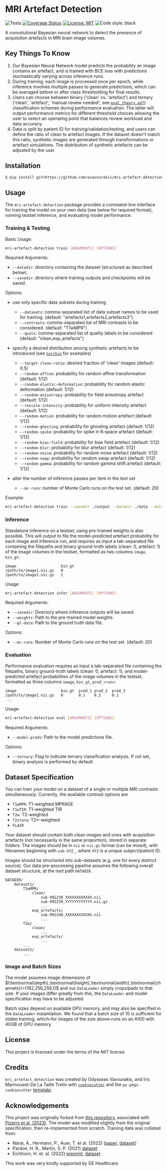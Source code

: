 # MRI Artefact Detection

![Tests](
https://github.com/ovavourakis/mri-artefact-detection/actions/workflows/ci.yml/badge.svg)
[![Coverage Status](
https://coveralls.io/repos/github/ovavourakis/mri-artefact-detection/badge.svg?branch=main)](https://coveralls.io/github/ovavourakis/mri-artefact-detection?branch=main)
[![License: MIT](
https://img.shields.io/badge/License-MIT-yellow.svg)](https://opensource.org/licenses/MIT)
![Code style: black](
https://img.shields.io/badge/code%20style-black-000000.svg)

A convolutional Bayesian neural network to detect the presence of acquisition artefacts in MRI brain image volumes.

## Key Things To Know

1. Our Bayesian Neural Network model predicts the probability an image contains an artefact, and is trained with BCE loss with predictions stochastically varying across inference runs. 
2. During training, each image is processed once per epoch, while inference involves multiple passes to generate predictions, which can be averaged before or after class thresholding for final results. 
3. Users can choose between binary ('clean' vs. 'artefact') and ternary ('clean', 'artefact', 'manual review needed'; see [`eval_theory.pdf`](eval_theory.pdf)) classification schemes during performance evaluation. The latter will output performance metrics for different threshold choices allowing the user to select an operating point that balances review workload and data accuracy.
4. Data is split by patient ID for training/validation/testing, and users can define the ratio of clean to artefact images. If the dataset doesn't match this ratio, synthetic images are generated through transformations or artefact simulations. The distribution of synthetic artefacts can be adjusted by the user.

## Installation

```bash
$ pip install git+https://github.com/ovavourakis/mri-artefact-detection.git
```

## Usage

The `mri-artefact-detection` package provides a command-line interface for training the model on your own data (see below for required format), running testset inference, and evaluating model performance.

### Training & Testing

Basic Usage:
```bash
mri-artefact-detection train [ARGUMENTS] [OPTIONS]
```

Required Arguments:
- `--datadir`: directory containing the dataset (structured as described below).
- `--savedir`: directory where training outputs and checkpoints will be saved.

Options:

- use only specific data subsets during training

    - `--datasets`: comma-separated list of data subset names to be used for training. (default: "artefacts1,artefacts2,artefacts3")
    - `--contrasts`: comma-separated list of MRI contrasts to be considered. (default: "T1wMPR")
    - `--quals`: comma-separated list of quality labels to be considered (default: "clean,exp_artefacts")

- specify a desired distribution among synthetic artefacts to be introduced (see [`torchio`](https://torchio.readthedocs.io/transforms/augmentation.html) for examples)

    - `--target-clean-ratio`: desired fraction of 'clean' images (default: 0.5)
    - `--random-affine`: probability for random affine transformation (default: 1/12)
    - `--random-elastic-deformation`: probability for random elastic deformation (default: 1/12)
    - `--random-anisotropy`: probability for field anisotropy artefact (default: 1/12)
    - `--rescale-intensity`: probability for uniform intensity artefact (default: 1/12)
    - `--random-motion`: probability for random motion artefact (default: 1/12)
    - `--random-ghosting`: probability for ghosting artefact (default: 1/12)
    - `--random-spike`: probability for spike in K-space artefact (default: 1/12)
    - `--random-bias-field`: probability for bias field artefact (default: 1/12)
    - `--random-blur`: probability for blur artefact (default: 1/12)
    - `--random-noise`: probability for random noise artefact (default: 1/12)
    - `--random-swap`: probability for random swap artefact (default: 1/12)
    - `--random-gamma`: probability for random gamma shift artefact (default: 1/12)

- alter the number of inference passes per item in the test set 

    - `--mc-runs`: number of Monte Carlo runs on the test set. (default: 20)

Example:
```bash
mri-artefact-detection train --savedir ./output --datadir ./data --datasets artefacts1,artefacts2 --contrasts T1wMPR --quals clean,exp_artefacts --random-ghosting 0.5 --random-anisotropy 0.5 --mc-runs 10
```

### Inference

Standalone inference on a testset, using pre-trained weights is also possible.
This will output to file the model-predicted artefact probability for each image and inference run, and requires as input a tab-separated file containing the filepaths and binary ground-truth labels (clean: 0, artefact: 1) of the image volumes in the testset, formatted as two columns `image`, `bin_gt`:

```
image                    bin_gt
/path/to/image1.nii.gz   0
/path/to/image1.nii.gz   1
```

Usage:
```bash
mri-artefact-detection infer [ARGUMENTS] [OPTIONS]
```

Required Arguments:
- `--savedir`: Directory where inference outputs will be saved.
- `--weights`: Path to the pre-trained model weights.
- `--gt-data`: Path to the ground truth data file.

Options:
- `--mc-runs`: Number of Monte Carlo runs on the test set. (default: 20)

### Evaluation

Performance evaluation requires as input a tab-separated file containing the filepaths, binary ground-truth labels (clean: 0, artefact: 1), and model-predicted artefact probabilities of the image volumes in the testset, formatted as three columns `image`, `bin_gt`, `pred_<run>`:

```
image                    bin_gt  pred_1 pred_2  pred_3
/path/to/image1.nii.gz   0       0.1    0.2     0.1
...
```

Usage:
```bash
mri-artefact-detection eval [ARGUMENTS] [OPTIONS]
``` 

Required Arguments:
- `--model-preds`: Path to the model predictions file.

Options:
- `--ternary`: Flag to indicate ternary classification analysis. If not set, binary analysis is performed by default.

## Dataset Specification

You can train your model on a dataset of a single or multiple MRI contrasts simultaneously.
Currently, the available contrast options are

* `T1wMPR`: T1-weighted MPRAGE
* `T1wTIR`: T1-weighted TIR
* `T2w`: T2-weighted
* `T2starw`: T2*-weighted
* `FLAIR`

Your dataset should contain both clean images and ones with acquisition artefacts (not necessarily in the same proportion), stored in separate folders.
The images should be in `nii` or `nii.gz` format (can be mixed), with filenames beginning with `sub-XYZ_`, where `XYZ` is a unique *subject/patient* ID. 

Images should be structured into sub-datasets (e.g. one for every distinct source). Our data pre-processing pipeline assumes the following overall dataset structure, at the root path `DATADIR`.

```
DATADIR/
    dataset1/
        T1wMPR/
            clean/
                sub-992238_XXXXXXXXXXXX.nii
                sub-992239_YYYYYYYYYYYY.nii.gz
                ...
            exp_artefacts/
                sub-992240_XXXXXXXXXXXX.nii
                ...
        T2w/
            clean/
                ...
            exp_artefacts/
                ...
        ...
    dataset2/
        ...
```

### Image and Batch Sizes

The model assumes image dimensions of $(\textnormal{depth},\textnormal{height},\textnormal{width},\textnormal{channels})=(192,256,256,1)$ and our `DataLoader` simply crops/pads to that size. If your images differ greatly from this, the `DataLoader` and model specification may have to be adjusted.

Batch sizes depend on available GPU memory, and may also be specified in the `DataLoader` instantiation. We found that a batch size of 10 is sufficient for stable training, which–for images of the size above–runs on an A100 with 40GB of GPU memory.

## License

This project is licensed under the terms of the MIT license.

## Credits

`mri_artefact_detection` was created by Odysseas Vavourakis, and Iris Marmouset-De La Taille Tretin with [`cookiecutter`](https://cookiecutter.readthedocs.io/en/latest/) and the `py-pkgs-cookiecutter` [template](https://github.com/py-pkgs/py-pkgs-cookiecutter).

## Acknowledgements

This project was originally forked from [this repository](https://github.com/AS-Lab/Pizarro-et-al-2023-DL-detects-MRI-artifacts), associated with [Pizarro et al. (2023)](https://doi.org/10.1016/j.media.2023.102942). 
The model was modified slightly from the original specification, then re-implemented from scratch.
Training data was collated from:

* Nárai, Á., Hermann, P., Auer, T. et al. (2022) [[paper](https://doi.org/10.1038/s41597-022-01694-8), [dataset](https://doi.org/10.18112/openneuro.ds004173.v1.0.2)]
* Pardoe, H. R., Martin, S. P. (2021) [dataset](https://doi.org/10.18112/openneuro.ds003639.v1.0.0)
* Eichhorn, H. et. al. (2022) [preprint](https://doi.org/10.31234/osf.io/vzh4g), [dataset](https://openneuro.org/datasets/ds004332/versions/1.1.2)

This work was very kindly supported by GE Healthcare.
